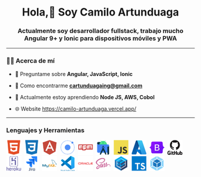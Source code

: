 <div id="header" align="center">
    <h1 align="center">Hola,👋 Soy Camilo Artunduaga</h1>
    <h3 align="center">Actualmente soy desarrollador fullstack, trabajo mucho Angular 9+ y Ionic para dispositivos móviles y PWA</h3>
</div>

---

### 👨‍💻 Acerca de mí

- 💬 Preguntame sobre **Angular, JavaScript, Ionic**

- 📝 Como encontrarme **cartunduagaing@gmail.com**

- 🌱 Actualmente estoy aprendiendo **Node JS, AWS, Cobol**

- 🌐 Website https://camilo-artunduaga.vercel.app/

---

 <div align="left">
    <h3>Lenguajes y Herramientas</h3>
 <div>
            <img src="https://github.com/devicons/devicon/blob/master/icons/html5/html5-plain.svg" alt="HTML5" width="40" height="40">&nbsp;
            <img src="https://github.com/devicons/devicon/blob/master/icons/css3/css3-plain.svg" alt="CSS3" width="40" height="40">&nbsp;
            <img src="https://github.com/devicons/devicon/blob/master/icons/angularjs/angularjs-plain.svg" alt="ANGULAR" width="40" height="40">&nbsp;
            <img src="https://github.com/devicons/devicon/blob/master/icons/ionic/ionic-original.svg" alt="IONIC" width="40" height="40">&nbsp;
            <img src="https://github.com/devicons/devicon/blob/master/icons/npm/npm-original-wordmark.svg" alt="NPM" width="40" height="40">&nbsp;
            <img src="https://github.com/devicons/devicon/blob/master/icons/androidstudio/androidstudio-original.svg" alt="Android" width="40" height="40">&nbsp;
            <img src="https://github.com/devicons/devicon/blob/master/icons/javascript/javascript-original.svg" alt="JavaScript" width="40" height="40">&nbsp;
            <img src="https://github.com/devicons/devicon/blob/master/icons/azure/azure-original.svg" alt="Azure" width="40" height="40">&nbsp;
            <img src="https://github.com/devicons/devicon/blob/master/icons/bootstrap/bootstrap-original.svg" alt="Bootstrap" width="40" height="40">&nbsp;
            <img src="https://github.com/devicons/devicon/blob/master/icons/github/github-original-wordmark.svg" alt="Git" width="40" height="40">&nbsp;
            <img src="https://github.com/devicons/devicon/blob/master/icons/heroku/heroku-original-wordmark.svg" alt="Heroku" width="40" height="40">&nbsp;
            <img src="https://github.com/devicons/devicon/blob/master/icons/jira/jira-original-wordmark.svg" alt="Jira" width="40" height="40">&nbsp;
            <img src="https://github.com/devicons/devicon/blob/master/icons/mysql/mysql-original-wordmark.svg" alt="MySql" width="40" height="40">&nbsp;
            <img src="https://github.com/devicons/devicon/blob/master/icons/vscode/vscode-original-wordmark.svg" alt="VSCODE" width="40" height="40">&nbsp;
            <img src="https://github.com/devicons/devicon/blob/master/icons/oracle/oracle-original.svg" alt="Oracle" width="40" height="40">&nbsp;
            <img src="https://github.com/devicons/devicon/blob/master/icons/sass/sass-original.svg" alt="Sass" width="40" height="40">&nbsp;
            <img src="https://github.com/devicons/devicon/blob/master/icons/sequelize/sequelize-original.svg" alt="sequelize" width="40" height="40">&nbsp;
            <img src="https://github.com/devicons/devicon/blob/master/icons/typescript/typescript-original.svg" alt="typescript" width="40" height="40">&nbsp;
            <img src="https://github.com/devicons/devicon/blob/master/icons/webpack/webpack-original.svg" alt="webpack" width="40" height="40">&nbsp;
     </div>
</div>
